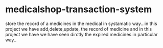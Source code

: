 # medicalshop-transaction-system
store the record of a medicines in the medical in systamatic way...in this project we have add,delete,update, the record of medicine and in this project we have we have seen dirctly the expired medicines in particular way..
